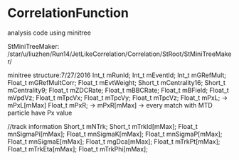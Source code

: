 # CorrelationFunction
analysis code using minitree

StMiniTreeMaker:
/star/u/liuzhen/Run14/JetLikeCorrelation/Correlation/StRoot/StMiniTreeMaker/

minitree structure:7/27/2016
Int_t    mRunId;
Int_t    mEventId;
Int_t    mGRefMult;
Float_t    mGRefMultCorr;
Float_t    mEvtWeight;
Short_t    mCentrality16;
Short_t    mCentrality9;
Float_t  mZDCRate;
Float_t  mBBCRate;
Float_t  mBField;
Float_t  mVpdVz;
Float_t  mTpcVx;
Float_t  mTpcVy;
Float_t  mTpcVz;
Float_t  mPxL; -> mPxL[mMax]
Float_t  mPxR; -> mPxR[mMax] -> every match with MTD particle have Px value

//track information
Short_t    mNTrk;
Short_t    mTrkId[mMax];
Float_t    mnSigmaPi[mMax];
Float_t    mnSigmaK[mMax];
Float_t    mnSigmaP[mMax];
Float_t    mnSigmaE[mMax];
Float_t    mgDca[mMax];
Float_t  mTrkPt[mMax];
Float_t  mTrkEta[mMax];
Float_t  mTrkPhi[mMax];


